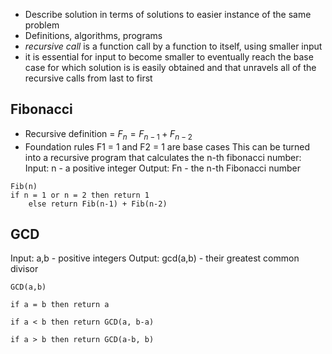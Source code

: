 - Describe solution in terms of solutions to easier instance of the same problem
- Definitions, algorithms, programs
- *recursive call* is a function call by a function to itself, using smaller input
- it is essential for input to become smaller to eventually reach the base case for which solution is is easily obtained and that unravels all of the recursive calls from last to first


## Fibonacci
- Recursive definition = $F_{n} = F_{n-1} + F_{n-2}$
- Foundation rules F1 = 1 and F2 = 1 are base cases
This can be turned into a recursive program that calculates the n-th fibonacci number:
Input: n - a positive integer
Output: Fn - the n-th Fibonacci number
```
Fib(n)
if n = 1 or n = 2 then return 1
	else return Fib(n-1) + Fib(n-2)
```

## GCD
Input: a,b - positive integers
Output: gcd(a,b) - their greatest common divisor
```
GCD(a,b)

if a = b then return a

if a < b then return GCD(a, b-a)

if a > b then return GCD(a-b, b)

```